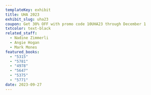 ```yaml
---
templateKey: exhibit
title: UHA 2023
exhibit_slug: uha23
coupon: Get 30% OFF with promo code 10UHA23 through December 1
txtcolor: text-black
related_staff:
  - Nadine Zimmerli
  - Angie Hogan
  - Mark Mones
featured_books:
  - "5315"
  - "5781"
  - "4978"
  - "5647"
  - "5375"
  - "5771"
date: 2023-09-27
---
```

